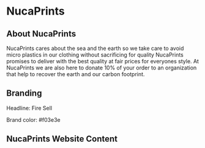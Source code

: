# NucaPrints

## About NucaPrints

NucaPrints cares about the sea and the earth so we take care to avoid micro plastics in our clothing without sacrificing for quality NucaPrints promises to deliver with the best quality at fair prices for everyones style. At NucaPrints we are also here to donate 10% of your order to an organization that help to recover the earth and our carbon footprint.

## Branding

Headline: Fire Sell

Brand color: #f03e3e

## NucaPrints Website Content
